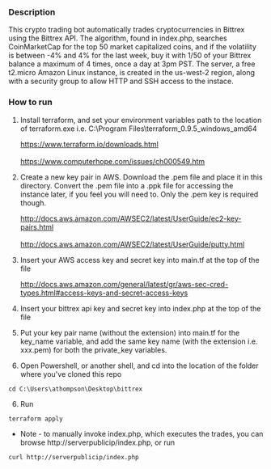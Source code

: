 ### Description

This crypto trading bot automatically trades cryptocurrencies in Bittrex using the Bittrex API.  The algorithm, found in index.php, searches CoinMarketCap for the top 50 market capitalized coins, and if the volatility is between -4% and 4% for the last week, buy it with 1/50 of your Bittrex balance a maximum of 4 times, once a day at 3pm PST.  The server, a free t2.micro Amazon Linux instance, is created in the us-west-2 region, along with a security group to allow HTTP and SSH access to the instace.

### How to run

1) Install terraform, and set your environment variables path to the location of terraform.exe i.e. C:\Program Files\terraform_0.9.5_windows_amd64

   https://www.terraform.io/downloads.html <br></br>
   https://www.computerhope.com/issues/ch000549.htm

2) Create a new key pair in AWS.  Download the .pem file and place it in this directory.  Convert the .pem file into a .ppk file for accessing the instance later, if you feel you will need to.  Only the .pem key is required though.

   http://docs.aws.amazon.com/AWSEC2/latest/UserGuide/ec2-key-pairs.html <br></br>
   http://docs.aws.amazon.com/AWSEC2/latest/UserGuide/putty.html

3) Insert your AWS access key and secret key into main.tf at the top of the file

   http://docs.aws.amazon.com/general/latest/gr/aws-sec-cred-types.html#access-keys-and-secret-access-keys

4) Insert your bittrex api key and secret key into index.php at the top of the file

5) Put your key pair name (without the extension) into main.tf for the key_name variable, and add the same key name (with the extension i.e. xxx.pem) for both the private_key variables.

5) Open Powershell, or another shell, and cd into the location of the folder where you've cloned this repo
```
cd C:\Users\athompson\Desktop\bittrex
```

6) Run 
```
terraform apply
```

* Note - to manually invoke index.php, which executes the trades, you can browse http://serverpublicip/index.php, or run
```
curl http://serverpublicip/index.php
```